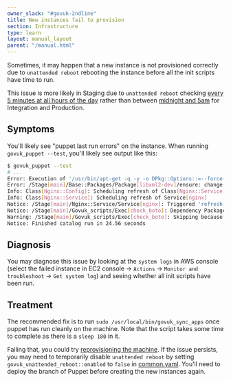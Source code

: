 ```yaml
---
owner_slack: "#govuk-2ndline"
title: New instances fail to provision
section: Infrastructure
type: learn
layout: manual_layout
parent: "/manual.html"
---
```


Sometimes, it may happen that a new instance is not provisioned correctly due to
`unattended reboot` rebooting the instance before all the init scripts have
time to run.

This issue is more likely in Staging due to `unattended reboot` checking [every
5 minutes at all hours of the day](https://github.com/alphagov/govuk-puppet/commit/fd1a291ca69bae254b4b0efacec13f4228939496) rather than between [midnight and 5am](https://github.com/alphagov/govuk-puppet/blob/e76b397c3e570ba807791befbf61758100e143d8/hieradata_aws/common.yaml#L1521) for Integration and Production.

## Symptoms

You'll likely see "puppet last run errors" on the instance.
When running `govuk_puppet --test`, you'll likely see output like this:

```sh
$ govuk_puppet --test
# ...
Error: Execution of '/usr/bin/apt-get -q -y -o DPkg::Options::=--force-confold install libxml2-dev' returned 100: E: dpkg was interrupted, you must manually run 'sudo dpkg --configure -a' to correct the problem.
Error: /Stage[main]/Base::Packages/Package[libxml2-dev]/ensure: change from absent to present failed: Execution of '/usr/bin/apt-get -q -y -o DPkg::Options::=--force-confold install libxml2-dev' returned 100: E: dpkg was interrupted, you must manually run 'sudo dpkg --configure -a' to correct the problem.
Info: Class[Nginx::Config]: Scheduling refresh of Class[Nginx::Service]
Info: Class[Nginx::Service]: Scheduling refresh of Service[nginx]
Notice: /Stage[main]/Nginx::Service/Service[nginx]: Triggered 'refresh' from 1 events
Notice: /Stage[main]/Govuk_scripts/Exec[check_boto]: Dependency Package[libxml2-dev] has failures: true
Warning: /Stage[main]/Govuk_scripts/Exec[check_boto]: Skipping because of failed dependencies
Notice: Finished catalog run in 24.56 seconds
```

## Diagnosis

You may diagnose this issue by looking at the `system logs` in AWS console
(select the failed instance in EC2 console -> `Actions` ->
`Monitor and troubleshoot` -> `Get system log`) and seeing whether all
init scripts have been run.

## Treatment

The recommended fix is to run `sudo /usr/local/bin/govuk_sync_apps` once puppet has run cleanly on the machine.
Note that the script takes some time to complete as there is a `sleep 180` in it.

Failing that, you could try [reprovisioning the machine](/manual/reprovision.html). If the issue persists, you may need to temporarily disable `unattended reboot` by setting `govuk_unattended_reboot::enabled` to `false` in [common.yaml](https://github.com/alphagov/govuk-puppet/blob/9c97f1cfe22334e472a48277f5131e0735b16a4e/hieradata_aws/common.yaml#L1166). You'll need to deploy the branch of Puppet before creating the new instances again.
